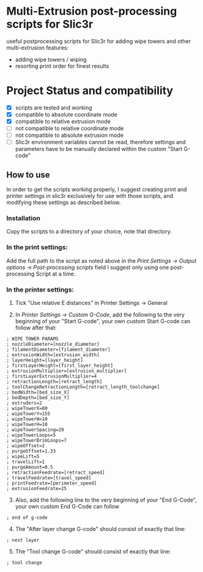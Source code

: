 # Multi-Extrusion post-processing scripts for Slic3r
useful postprocessing scripts for Slic3r for adding wipe towers and other multi-extrusion features:
- adding wipe towers / wiping
- resorting print order for finest results

# Project Status and compatibility
- [x] scripts are tested and working
- [x] compatible to absolute coordinate mode
- [x] compatible to relative extrusion mode
- [ ] not compatible to relative coordinate mode
- [ ] not compatible to absolute extrusion mode
- [ ] Slic3r environment variables cannot be read, therefore settings and parameters have to be manually declared within the custom "Start G-code"

## How to use
In order to get the scripts working properly, I suggest creating print and printer settings in slic3r exclusively for use with those scripts, and modifying these settings as described below.

### Installation
Copy the scripts to a directory of your choice, note that directory.

### In the print settings:
Add the full path to the script as noted above in the _Print Settings -> Output options -> Post-processing scripts_ field
I suggest only using one post-processing Script at a time.

### In the printer settings:
1. Tick "Use relative E distances" in Printer Settings -> General

2. In _Printer Settings -> Custom G-Code_, add the following to the very beginning of your "Start G-code", your own custom Start G-code can follow after that:
```
; WIPE TOWER PARAMS
; nozzleDiameter=[nozzle_diameter]
; filamentDiameter=[filament_diameter]
; extrusionWidth=[extrusion_width]
; layerHeight=[layer_height]
; firstLayerHeight=[first_layer_height]
; extrusionMultiplier=[extrusion_multiplier]
; firstLayerExtrusionMultiplier=4
; retractionLength=[retract_length]
; toolChangeRetractionLength=[retract_length_toolchange]
; bedWidth=[bed_size_X]
; bedDepth=[bed_size_Y]
; extruders=2
; wipeTowerX=80
; wipeTowerY=155
; wipeTowerW=10
; wipeTowerH=10
; wipeTowerSpacing=20
; wipeTowerLoops=5
; wipeTowerBrimLoops=7
; wipeOffset=2
; purgeOffset=1.33
; wipeLift=5
; travelLift=1
; purgeAmount=0.5
; retractionFeedrate=[retract_speed]
; travelFeedrate=[travel_speed]
; printFeedrate=[perimeter_speed]
; extrusionFeedrate=25
```

3. Also, add the following line to the very beginning of your "End G-Code", your own custom End G-Code can follow
```
; end of g-code
```

4. The "After layer change G-code" should consist of exactly that line:
```
; next layer
```

5. The "Tool change G-code" should consist of exactly that line:
```
; tool change
```
